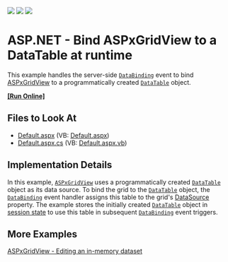 <!-- default badges list -->
![](https://img.shields.io/endpoint?url=https://codecentral.devexpress.com/api/v1/VersionRange/128536896/19.2.3%2B)
[![](https://img.shields.io/badge/Open_in_DevExpress_Support_Center-FF7200?style=flat-square&logo=DevExpress&logoColor=white)](https://supportcenter.devexpress.com/ticket/details/E168)
[![](https://img.shields.io/badge/📖_How_to_use_DevExpress_Examples-e9f6fc?style=flat-square)](https://docs.devexpress.com/GeneralInformation/403183)
<!-- default badges end -->
<!-- default file list -->

# ASP.NET - Bind ASPxGridView to a DataTable at runtime

This example handles the server-side [`DataBinding`](https://docs.microsoft.com/en-us/dotnet/api/system.web.ui.control.databinding) event to bind [ASPxGridView](https://docs.devexpress.com/AspNet/DevExpress.Web.ASPxGridView) to a programmatically created [`DataTable`](https://docs.microsoft.com/en-us/dotnet/api/system.data.datatable) object.

<!-- run online -->
**[[Run Online]](https://codecentral.devexpress.com/e168/)**
<!-- run online end -->

## Files to Look At

* [Default.aspx](./CS/WebSite/Default.aspx) (VB: [Default.aspx](./VB/WebSite/Default.aspx))
* [Default.aspx.cs](./CS/WebSite/Default.aspx.cs) (VB: [Default.aspx.vb](./VB/WebSite/Default.aspx.vb))

## Implementation Details

In this example, [`ASPxGridView`](https://docs.devexpress.com/AspNet/DevExpress.Web.ASPxGridView) uses a programmatically created [`DataTable`](https://docs.microsoft.com/en-us/dotnet/api/system.data.datatable) object as its data source. To bind the grid to the [`DataTable`](https://docs.microsoft.com/en-us/dotnet/api/system.data.datatable) object, the [`DataBinding`](https://docs.microsoft.com/en-us/dotnet/api/system.web.ui.control.databinding) event handler assigns this table to the grid's [DataSource](https://docs.devexpress.com/AspNet/DevExpress.Web.ASPxDataWebControlBase.DataSource) property. The example stores the initially created [`DataTable`](https://docs.microsoft.com/en-us/dotnet/api/system.data.datatable) object in [session state](https://docs.microsoft.com/en-us/previous-versions/aspnet/ms178581(v=vs.100)) to use this table in subsequent [`DataBinding`](https://docs.microsoft.com/en-us/dotnet/api/system.web.ui.control.databinding) event triggers.

## More Examples

[ASPxGridView - Editing an in-memory dataset](https://github.com/DevExpress-Examples/aspxgridview-editing-an-in-memory-dataset-e257)